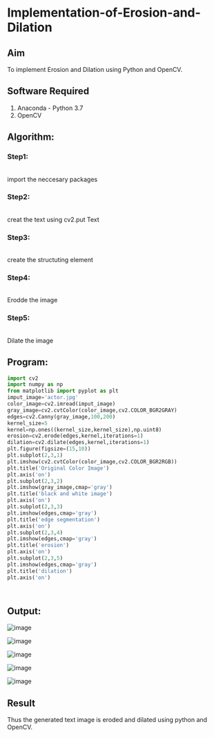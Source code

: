 # Implementation-of-Erosion-and-Dilation
## Aim
To implement Erosion and Dilation using Python and OpenCV.
## Software Required
1. Anaconda - Python 3.7
2. OpenCV
## Algorithm:

### Step1:
<br> import the neccesary packages


### Step2:
<br> creat the text using cv2.put Text

### Step3:
<br> create the structuting element

### Step4:
<br>  Erodde the image

### Step5:
<br> Dilate the image

 
## Program:

``` Python
import cv2
import numpy as np
from matplotlib import pyplot as plt
imput_image='actor.jpg'
color_image=cv2.imread(imput_image)
gray_image=cv2.cvtColor(color_image,cv2.COLOR_BGR2GRAY)
edges=cv2.Canny(gray_image,100,200)
kernel_size=5
kernel=np.ones((kernel_size,kernel_size),np.uint8)
erosion=cv2.erode(edges,kernel,iterations=1)
dilation=cv2.dilate(edges,kernel,iterations=1)
plt.figure(figsize=(15,10))
plt.subplot(2,3,1)
plt.imshow(cv2.cvtColor(color_image,cv2.COLOR_BGR2RGB))
plt.title('Original Color Image')
plt.axis('on')
plt.subplot(2,3,2)
plt.imshow(gray_image,cmap='gray')
plt.title('black and white image')
plt.axis('on')
plt.subplot(2,3,3)
plt.imshow(edges,cmap='gray')
plt.title('edge segmentation')
plt.axis('on')
plt.subplot(2,3,4)
plt.imshow(edges,cmap='gray')
plt.title('erosion')
plt.axis('on')
plt.subplot(2,3,5)
plt.imshow(edges,cmap='gray')
plt.title('dilation')
plt.axis('on')




```
## Output:

![image](https://github.com/user-attachments/assets/8772c861-b391-46ad-86ac-3e72fcde051d)

![image](https://github.com/user-attachments/assets/edf823ad-7f50-4af6-86b3-57e4a141e748)

![image](https://github.com/user-attachments/assets/8b564fad-11e0-45a4-804a-3e97d3741c3a)

![image](https://github.com/user-attachments/assets/bdaddde5-bd00-453d-8509-d00b641e3d83)

![image](https://github.com/user-attachments/assets/45de9ba2-2318-4ba4-bd4d-111b83857945)


## Result
Thus the generated text image is eroded and dilated using python and OpenCV.
